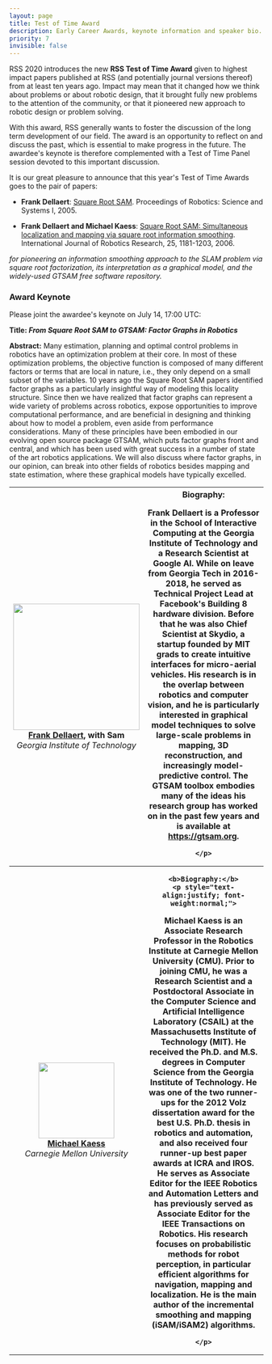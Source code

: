 ```yaml
---
layout: page
title: Test of Time Award
description: Early Career Awards, keynote information and speaker bio.
priority: 7
invisible: false
---
```


RSS 2020 introduces the new **RSS Test of Time Award** given to highest
impact papers published at RSS (and potentially journal versions
thereof) from at least ten years ago. Impact may mean that it changed
how we think about problems or about robotic design, that it brought
fully new problems to the attention of the community, or that it
pioneered new approach to robotic design or problem solving.

With this award, RSS generally wants to foster the discussion of the
long term development of our field. The award is an opportunity to
reflect on and discuss the past, which is essential to make progress in
the future. The awardee's keynote is therefore complemented with a
Test of Time Panel session devoted to this important discussion.


It is our great pleasure to announce that this year's Test of Time
Awards goes to the pair of papers:

* **Frank Dellaert**:  [Square  Root  SAM](http://www.roboticsproceedings.org/rss01/p24.html). Proceedings of Robotics: Science and Systems I, 2005.

* **Frank Dellaert and Michael Kaess**: [Square Root SAM: Simultaneous localization and mapping via square root information smoothing](https://doi.org/10.1177/0278364906072768). International Journal of Robotics Research, 25, 1181-1203, 2006.

*for pioneering an information smoothing approach to the SLAM problem via square root factorization, its interpretation as a graphical model, and the widely-used GTSAM free software repository.*


### Award Keynote

Please joint the awardee's keynote on July 14, 17:00 UTC:

<b>Title: *From Square Root SAM to GTSAM: Factor Graphs in Robotics*</b>

**Abstract:** Many estimation, planning and optimal control problems
  in robotics have an optimization problem at their core. In most of
  these optimization problems, the objective function is composed of
  many different factors or terms that are local in nature, i.e., they
  only depend on a small subset of the variables. 10 years ago the
  Square Root SAM papers identified factor graphs as a particularly
  insightful way of modeling this locality structure. Since then we
  have realized that factor graphs can represent a wide variety of
  problems across robotics, expose opportunities to improve
  computational performance, and are beneficial in designing and
  thinking about how to model a problem, even aside from performance
  considerations. Many of these principles have been embodied in our
  evolving open source package GTSAM, which puts factor graphs front
  and central, and which has been used with great success in a number
  of state of the art robotics applications. We will also discuss
  where factor graphs, in our opinion, can break into other fields of
  robotics besides mapping and state estimation, where these graphical
  models have typically excelled.

<table class="table">

<tr>
<th style="text-align:center;">
	<img src="https://www.cc.gatech.edu/~dellaert/FrankDellaert/Frank_Dellaert/Frank_Dellaert_files/shapeimage_3.png" width = "250"/>
	<br>
	<a href="https://www.cc.gatech.edu/~dellaert">Frank Dellaert</a>, with Sam
	<br>
	<i><span style="font-weight:normal">Georgia Institute of Technology</span></i>
</th>
<th>
	<b>Biography:</b>
	<p style="text-align:justify; font-weight:normal;">

Frank Dellaert is a Professor in the School of Interactive Computing
at the Georgia Institute of Technology and a Research Scientist at
Google AI. While on leave from Georgia Tech in 2016-2018, he served as
Technical Project Lead at Facebook's Building 8 hardware
division. Before that he was also Chief Scientist at Skydio, a startup
founded by MIT grads to create intuitive interfaces for micro-aerial
vehicles. His research is in the overlap between robotics and computer
vision, and he is particularly interested in graphical model
techniques to solve large-scale problems in mapping, 3D
reconstruction, and increasingly model-predictive control. The GTSAM
toolbox embodies many of the ideas his research group has worked on in
the past few years and is available at https://gtsam.org.

	</p>
</th>
</tr>

<tr>
<th style="text-align:center;">
	<img src="https://www.cs.cmu.edu/~kaess/images/kaess.jpg" width="150"/>
	<br>
	<a href="https://www.cs.cmu.edu/~kaess/">
        Michael Kaess
	</a>
	<br>
	<i><span style="font-weight:normal">Carnegie Mellon University</span></i>
</th>
<th>

	<b>Biography:</b>
	<p style="text-align:justify; font-weight:normal;">

Michael Kaess is an Associate Research Professor in the Robotics
Institute at Carnegie Mellon University (CMU). Prior to joining CMU,
he was a Research Scientist and a Postdoctoral Associate in the
Computer Science and Artificial Intelligence Laboratory (CSAIL) at the
Massachusetts Institute of Technology (MIT). He received the Ph.D. and
M.S. degrees in Computer Science from the Georgia Institute of
Technology. He was one of the two runner-ups for the 2012 Volz
dissertation award for the best U.S. Ph.D. thesis in robotics and
automation, and also received four runner-up best paper awards at ICRA
and IROS. He serves as Associate Editor for the IEEE Robotics and
Automation Letters and has previously served as Associate Editor for
the IEEE Transactions on Robotics. His research focuses on
probabilistic methods for robot perception, in particular efficient
algorithms for navigation, mapping and localization. He is the main
author of the incremental smoothing and mapping (iSAM/iSAM2)
algorithms.

	</p>
</th>
</tr>

</table>





